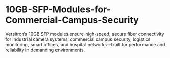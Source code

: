 # 10GB-SFP-Modules-for-Commercial-Campus-Security
Versitron’s 10GB SFP modules ensure high-speed, secure fiber connectivity for industrial camera systems, commercial campus security, logistics monitoring, smart offices, and hospital networks—built for performance and reliability in demanding environments.
